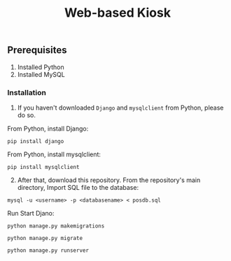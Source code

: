 <header>
  
# Web-based Kiosk 

</header>

## Prerequisites

1. Installed Python
2. Installed MySQL

### Installation
1. If you haven't downloaded `Django` and `mysqlclient` from Python, please do so.

From Python, install Django:
   ```
   pip install django
   ```
From Python, install mysqlclient:
   ```
   pip install mysqlclient
   ```
2. After that, download this repository. From the repository's main directory,
Import SQL file to the database:
 ```
mysql -u <username> -p <databasename> < posdb.sql
 ```
Run Start Djano:
 ```
python manage.py makemigrations
 ```
 ```
python manage.py migrate
 ```
 ```
python manage.py runserver
 ```


